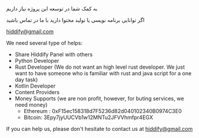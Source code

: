 به کمک شما در توسعه این پروژه نیاز داریم

اگر توانایی برنامه نویسی یا تولید محتوا دارید با ما در تماس باشید

hiddify@gmail.com

We need several type of helps:
- Share Hiddify Panel with others
- Python Developer
- Rust Developer (We do not want an high level rust developer. We just want to have someone who is familiar with rust and java script for a one day task)
- Kotlin Developer
- Content Providers
- Money Supports (we are non profit, however, for buting services, we need money)
  - Ethereum : 0xF15ec158318d7F5236d82d040102340B0974C3E0
  - Bitcoin: 3Epy7jyUUCVb1w12MNTu2JFVVhmfpr4EGX

If you can help us, please don't hesitate to contact us at hiddify@gmail.com